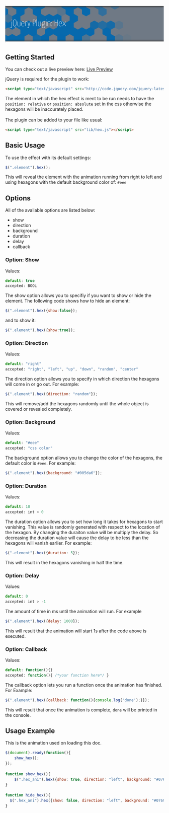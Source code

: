 ![jQuery Plugin: Hex](https://raw.githubusercontent.com/motorlatitude/Hex/master/header.png)


Getting Started
---------------------

You can check out a live preview here:
<a href="http://codepen.io/motorlatitude/pen/BJIfk">Live Preview</a>

jQuery is required for the plugin to work:
```html
<script type="text/javascript" src="http://code.jquery.com/jquery-latest.min.js"></script>
```
The element in which the hex effect is ment to be run needs to have the <code>position: relative</code> or <code>position: absolute</code> set in the css otherwise the hexagons will be inaccurately placed.
<br><br>
The plugin can be added to your file like usual:
```html
<script type="text/javascript" src="lib/hex.js"></script>
```

Basic Usage
----------------------

To use the effect with its default settings:
```javascript
$(".element").hex();
```
This will reveal the element with the animation running from right to left and using hexagons with the default background color of: <code>#eee</code>


Options
----------------------

All of the available options are listed below:
<br>
<ul>
  <li>show</li>
  <li>direction</li>
  <li>background</li>
  <li>duration</li>
  <li>delay</li>
  <li>callback</li>
</ul>


### Option: Show

Values:
```javascript
default: true
accepted: BOOL
```
The show option allows you to specifiy if you want to show or hide the element. The following code shows how to hide an element:
```javascript
$(".element").hex({show:false});
```
and to show it:
```javascript
$(".element").hex({show:true});
```

### Option: Direction

Values:
```javascript
default: "right"
accepted: "right", "left", "up", "down", "random", "center"
```
The direction option allows you to specify in which direction the hexagons will come in or go out. For example:
```javascript
$(".element").hex({direction: "random"});
```
This will remove/add the hexagons randomly until the whole object is covered or revealed completely.


### Option: Background

Values:
```javascript
default: "#eee"
accepted: "css color"
```
The background option allows you to change the color of the hexagons, the default color is <code>#eee</code>. For example:
```javascript
$(".element").hex({background: "#005da6"});
```

### Option: Duration

Values:
```javascript
default: 10
accepted: int > 0
```
The duration option allows you to set how long it takes for hexagons to start vanishing. This value is randomly generated with respect to the location of the hexagon. By changing the duraiton value will be multiply the delay. So decreasing the duration value will cause the delay to be less than the hexagons will vanish earlier. For example:
```javascript
$(".element").hex({duration: 5});
```
This will result in the hexagons vanishing in half the time.
    

### Option: Delay

Values:
```javascript
default: 0
accepted: int > -1
```
The amount of time in ms until the animation will run. For example
```javascript
$(".element").hex({delay: 1000});
```
This will result that the animation will start 1s after the code above is executed.


### Option: Callback

Values:

```javascript
default: function(){}
accepted: function(){ /*your function here*/ }
```
The callback option lets you run a function once the animation has finished. For Example:
```javascript
$(".element").hex({callback: function(){console.log('done');}});
```
This will result that once the animation is complete, <code>done</code> will be printed in the console.

## Usage Example
      
This is the animation used on loading this doc.
<br>
```javascript
$(document).ready(function(){
    show_hex();
});

function show_hex(){
    $(".hex_ani").hex({show: true, direction: "left", background: "#0769ad", duration: 5, delay: 0, callback: function(){setTimeout("hide_hex()",5000);}});
}

function hide_hex(){
  $(".hex_ani").hex({show: false, direction: "left", background: "#0769ad", duration: 5, delay: 0, callback: function(){setTimeout("show_hex()",5000);}});
}
```
